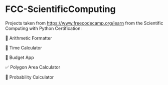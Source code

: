 # FCC-ScientificComputing

Projects taken from https://www.freecodecamp.org/learn from the Scientific Computing with Python Certification:

🔲 Arithmetic Formatter

🔲 Time Calculator

🔲 Budget App

✅ Polygon Area Calculator

🔲 Probability Calculator

